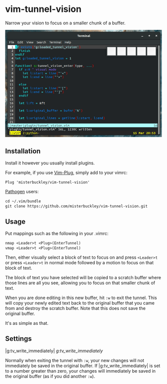 # vim-tunnel-vision

Narrow your vision to focus on a smaller chunk of a buffer.

<img src="img/example.gif?raw=true" alt="Example usage" title="Example usage">

## Installation

Install it however you usually install plugins.

For example, if you use [Vim-Plug](https://github.com/junegunn/vim-plug), simply add to your vimrc:

    Plug 'misterbuckley/vim-tunnel-vision'

[Pathogen](https://github.com/tpope/vim-pathogen) users:

    cd ~/.vim/bundle
    git clone https://github.com/misterbuckley/vim-tunnel-vision.git

## Usage

Put mappings such as the following in your .vimrc:

    nmap <Leader>t <Plug>(EnterTunnel)
    vmap <Leader>t <Plug>(EnterTunnel)

Then, either visually select a block of text to focus on and press `<Leader>t` or press `<Leader>t` in normal mode followed by a motion to focus on that block of text.

The block of text you have selected will be copied to a scratch buffer where those lines are all you see, allowing you to focus on that smaller chunk of text.

When you are done editing in this new buffer, hit `:w` to exit the tunnel. This will copy your newly edited text back to the original buffer that you came from and destroy the scratch buffer. Note that this does not save the original buffer.

It's as simple as that.

## Settings

|g:tv_write_immediately|                                *g:tv_write_immediately*

Normally when exiting the tunnel with `:w`, your new changes will not immediately be saved in the original buffer. If |g:tv_write_immediately| is set to a number greater than zero, your changes will immediately be saved in the original buffer (as if you did another `:w`).
